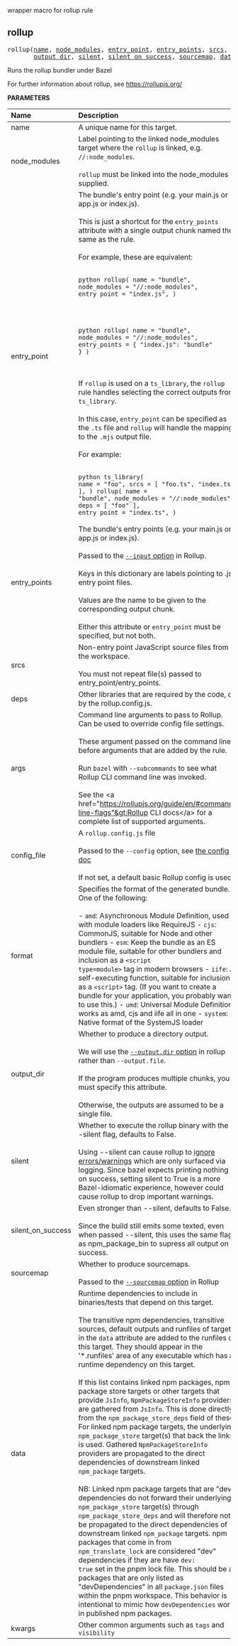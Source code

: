 <!-- Generated with Stardoc: http://skydoc.bazel.build -->

wrapper macro for rollup rule

<a id="rollup"></a>

## rollup

<pre>
rollup(<a href="#rollup-name">name</a>, <a href="#rollup-node_modules">node_modules</a>, <a href="#rollup-entry_point">entry_point</a>, <a href="#rollup-entry_points">entry_points</a>, <a href="#rollup-srcs">srcs</a>, <a href="#rollup-deps">deps</a>, <a href="#rollup-args">args</a>, <a href="#rollup-config_file">config_file</a>, <a href="#rollup-format">format</a>,
       <a href="#rollup-output_dir">output_dir</a>, <a href="#rollup-silent">silent</a>, <a href="#rollup-silent_on_success">silent_on_success</a>, <a href="#rollup-sourcemap">sourcemap</a>, <a href="#rollup-data">data</a>, <a href="#rollup-kwargs">kwargs</a>)
</pre>

Runs the rollup bundler under Bazel

For further information about rollup, see https://rollupjs.org/


**PARAMETERS**


| Name  | Description | Default Value |
| :------------- | :------------- | :------------- |
| <a id="rollup-name"></a>name |  A unique name for this target.   |  none |
| <a id="rollup-node_modules"></a>node_modules |  Label pointing to the linked node_modules target where the <code>rollup</code> is linked, e.g. <code>//:node_modules</code>.<br><br><code>rollup</code> must be linked into the node_modules supplied.   |  none |
| <a id="rollup-entry_point"></a>entry_point |  The bundle's entry point (e.g. your main.js or app.js or index.js).<br><br>This is just a shortcut for the <code>entry_points</code> attribute with a single output chunk named the same as the rule.<br><br>For example, these are equivalent:<br><br><pre><code>python rollup(     name = "bundle",     node_modules = "//:node_modules",     entry_point = "index.js", ) </code></pre><br><br><pre><code>python rollup(     name = "bundle",     node_modules = "//:node_modules",     entry_points = {         "index.js": "bundle"     } ) </code></pre><br><br>If <code>rollup</code> is used on a <code>ts_library</code>, the <code>rollup</code> rule handles selecting the correct outputs from <code>ts_library</code>.<br><br>In this case, <code>entry_point</code> can be specified as the <code>.ts</code> file and <code>rollup</code> will handle the mapping to the <code>.mjs</code> output file.<br><br>For example:<br><br><pre><code>python ts_library(     name = "foo",     srcs = [         "foo.ts",         "index.ts",     ], ) rollup(     name = "bundle",     node_modules = "//:node_modules",     deps = [ "foo" ],     entry_point = "index.ts", ) </code></pre>   |  <code>None</code> |
| <a id="rollup-entry_points"></a>entry_points |  The bundle's entry points (e.g. your main.js or app.js or index.js).<br><br>Passed to the [<code>--input</code> option](https://github.com/rollup/rollup/blob/master/docs/999-big-list-of-options.md#input) in Rollup.<br><br>Keys in this dictionary are labels pointing to .js entry point files.<br><br>Values are the name to be given to the corresponding output chunk.<br><br>Either this attribute or <code>entry_point</code> must be specified, but not both.   |  <code>{}</code> |
| <a id="rollup-srcs"></a>srcs |  Non-entry point JavaScript source files from the workspace.<br><br>You must not repeat file(s) passed to entry_point/entry_points.   |  <code>[]</code> |
| <a id="rollup-deps"></a>deps |  Other libraries that are required by the code, or by the rollup.config.js.   |  <code>[]</code> |
| <a id="rollup-args"></a>args |  Command line arguments to pass to Rollup. Can be used to override config file settings.<br><br>These argument passed on the command line before arguments that are added by the rule.<br><br>Run <code>bazel</code> with <code>--subcommands</code> to see what Rollup CLI command line was invoked.<br><br>See the &lt;a href="https://rollupjs.org/guide/en/#command-line-flags"&gt;Rollup CLI docs&lt;/a&gt; for a complete list of supported arguments.   |  <code>[]</code> |
| <a id="rollup-config_file"></a>config_file |  A <code>rollup.config.js</code> file<br><br>Passed to the <code>--config</code> option, see [the config doc](https://rollupjs.org/guide/en/#configuration-files)<br><br>If not set, a default basic Rollup config is used.   |  <code>"@aspect_rules_rollup//rollup:rollup.config"</code> |
| <a id="rollup-format"></a>format |  Specifies the format of the generated bundle. One of the following:<br><br>- <code>amd</code>: Asynchronous Module Definition, used with module loaders like RequireJS - <code>cjs</code>: CommonJS, suitable for Node and other bundlers - <code>esm</code>: Keep the bundle as an ES module file, suitable for other bundlers and inclusion as a <code>&lt;script type=module&gt;</code> tag in modern browsers - <code>iife</code>: A self-executing function, suitable for inclusion as a <code>&lt;script&gt;</code> tag. (If you want to create a bundle for your application, you probably want to use this.) - <code>umd</code>: Universal Module Definition, works as amd, cjs and iife all in one - <code>system</code>: Native format of the SystemJS loader   |  <code>"esm"</code> |
| <a id="rollup-output_dir"></a>output_dir |  Whether to produce a directory output.<br><br>We will use the [<code>--output.dir</code> option](https://github.com/rollup/rollup/blob/master/docs/999-big-list-of-options.md#outputdir) in rollup rather than <code>--output.file</code>.<br><br>If the program produces multiple chunks, you must specify this attribute.<br><br>Otherwise, the outputs are assumed to be a single file.   |  <code>False</code> |
| <a id="rollup-silent"></a>silent |  Whether to execute the rollup binary with the --silent flag, defaults to False.<br><br>Using --silent can cause rollup to [ignore errors/warnings](https://github.com/rollup/rollup/blob/master/docs/999-big-list-of-options.md#onwarn) which are only surfaced via logging.  Since bazel expects printing nothing on success, setting silent to True is a more Bazel-idiomatic experience, however could cause rollup to drop important warnings.   |  <code>False</code> |
| <a id="rollup-silent_on_success"></a>silent_on_success |  Even stronger than --silent, defaults to False.<br><br>Since the build still emits some texted, even when passed --silent, this uses the same flag as npm_package_bin to supress all output on success.   |  <code>False</code> |
| <a id="rollup-sourcemap"></a>sourcemap |  Whether to produce sourcemaps.<br><br>Passed to the [<code>--sourcemap</code> option](https://github.com/rollup/rollup/blob/master/docs/999-big-list-of-options.md#outputsourcemap") in Rollup   |  <code>"inline"</code> |
| <a id="rollup-data"></a>data |  Runtime dependencies to include in binaries/tests that depend on this target.<br><br>The transitive npm dependencies, transitive sources, default outputs and runfiles of targets in the <code>data</code> attribute are added to the runfiles of this target. They should appear in the '*.runfiles' area of any executable which has a runtime dependency on this target.<br><br>If this list contains linked npm packages, npm package store targets or other targets that provide <code>JsInfo</code>, <code>NpmPackageStoreInfo</code> providers are gathered from <code>JsInfo</code>. This is done directly from the <code>npm_package_store_deps</code> field of these. For linked npm package targets, the underlying <code>npm_package_store</code> target(s) that back the links is used. Gathered <code>NpmPackageStoreInfo</code> providers are propagated to the direct dependencies of downstream linked <code>npm_package</code> targets.<br><br>NB: Linked npm package targets that are "dev" dependencies do not forward their underlying <code>npm_package_store</code> target(s) through <code>npm_package_store_deps</code> and will therefore not be propagated to the direct dependencies of downstream linked <code>npm_package</code> targets. npm packages that come in from <code>npm_translate_lock</code> are considered "dev" dependencies if they are have <code>dev: true</code> set in the pnpm lock file. This should be all packages that are only listed as "devDependencies" in all <code>package.json</code> files within the pnpm workspace. This behavior is intentional to mimic how <code>devDependencies</code> work in published npm packages.   |  <code>[]</code> |
| <a id="rollup-kwargs"></a>kwargs |  Other common arguments such as <code>tags</code> and <code>visibility</code>   |  none |


